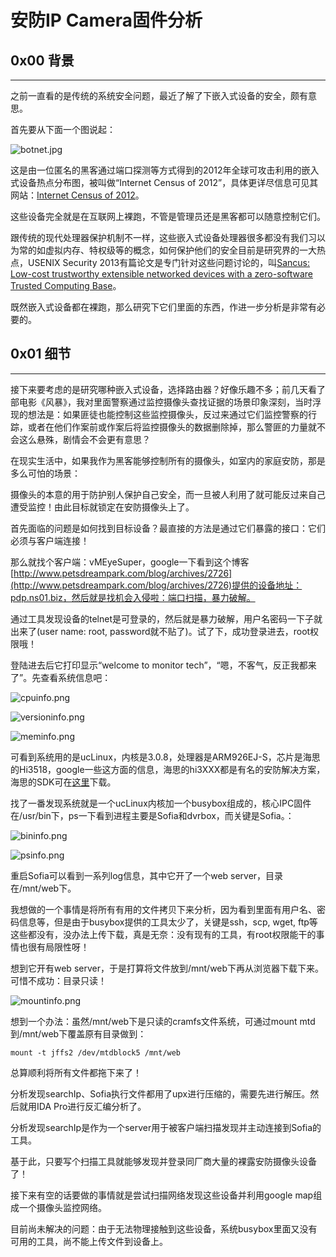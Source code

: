 # 安防IP Camera固件分析

0x00 背景
-------

* * *

之前一直看的是传统的系统安全问题，最近了解了下嵌入式设备的安全，颇有意思。

首先要从下面一个图说起：

![botnet.jpg](http://drops.javaweb.org/uploads/images/88d9df3affb9a9e35001a6990606709d257b027a.jpg)

这是由一位匿名的黑客通过端口探测等方式得到的2012年全球可攻击利用的嵌入式设备热点分布图，被叫做“Internet Census of 2012”，具体更详尽信息可见其网站：[Internet Census of 2012](http://internetcensus2012.bitbucket.org/paper.html)。

这些设备完全就是在互联网上裸跑，不管是管理员还是黑客都可以随意控制它们。

跟传统的现代处理器保护机制不一样，这些嵌入式设备处理器很多都没有我们习以为常的如虚拟内存、特权级等的概念，如何保护他们的安全目前是研究界的一大热点，USENIX Security 2013有篇论文是专门针对这些问题讨论的，叫[Sancus: Low-cost trustworthy extensible networked devices with a zero-software Trusted Computing Base](http://www.liwenhaosuper.com/blog/wp-content/uploads/2014/02/liwenhao_sancus_slides.pdf)。

既然嵌入式设备都在裸跑，那么研究下它们里面的东西，作进一步分析是非常有必要的。

0x01 细节
-------

* * *

接下来要考虑的是研究哪种嵌入式设备，选择路由器？好像乐趣不多；前几天看了部电影《风暴》，我对里面警察通过监控摄像头查找证据的场景印象深刻，当时浮现的想法是：如果匪徒也能控制这些监控摄像头，反过来通过它们监控警察的行踪，或者在他们作案前或作案后将监控摄像头的数据删除掉，那么警匪的力量就不会这么悬殊，剧情会不会更有意思？

在现实生活中，如果我作为黑客能够控制所有的摄像头，如室内的家庭安防，那是多么可怕的场景：

摄像头的本意的用于防护别人保护自己安全，而一旦被人利用了就可能反过来自己遭受监控！由此目标就锁定在安防摄像头上了。

首先面临的问题是如何找到目标设备？最直接的方法是通过它们暴露的接口：它们必须与客户端连接！

那么就找个客户端：vMEyeSuper，google一下看到这个博客[http://www.petsdreampark.com/blog/archives/2726](http://www.petsdreampark.com/blog/archives/2726)提供的设备地址：pdp.ns01.biz，然后就是找机会入侵啦：端口扫描，暴力破解。

通过工具发现设备的telnet是可登录的，然后就是暴力破解，用户名密码一下子就出来了(user name: root, password就不贴了)。试了下，成功登录进去，root权限哦！

登陆进去后它打印显示“welcome to monitor tech”，“嗯，不客气，反正我都来了”。先查看系统信息吧：

![cpuinfo.png](http://drops.javaweb.org/uploads/images/c15ba103fe8fa18e8e2870e32a7e76295d9ea0b7.jpg)

![versioninfo.png](http://drops.javaweb.org/uploads/images/27dd8d26772bb74d5a65ef24256dd0bae5f8fa16.jpg)

![meminfo.png](http://drops.javaweb.org/uploads/images/47934ceb9840a93b7fdd0bf737d78c459896ab89.jpg)

可看到系统用的是ucLinux，内核是3.0.8，处理器是ARM926EJ-S，芯片是海思的Hi3518，google一些这方面的信息，海思的hi3XXX都是有名的安防解决方案，海思的SDK可在[这里](http://download.csdn.net/download/wumusenxppp/5731827)下载。

找了一番发现系统就是一个ucLinux内核加一个busybox组成的，核心IPC固件在/usr/bin下，ps一下看到进程主要是Sofia和dvrbox，而关键是Sofia。：

![bininfo.png](http://drops.javaweb.org/uploads/images/a044e837ebbd2482c9168c1bd8a38328384e346d.jpg)

![psinfo.png](http://drops.javaweb.org/uploads/images/6e86938de6cae7622ba5c0ed65a31560ad5ad8f6.jpg)

重启Sofia可以看到一系列log信息，其中它开了一个web server，目录在/mnt/web下。

我想做的一个事情是将所有有用的文件拷贝下来分析，因为看到里面有用户名、密码信息等，但是由于busybox提供的工具太少了，关键是ssh，scp, wget, ftp等这些都没有，没办法上传下载，真是无奈：没有现有的工具，有root权限能干的事情也很有局限性呀！

想到它开有web server，于是打算将文件放到/mnt/web下再从浏览器下载下来。可惜不成功：目录只读！

![mountinfo.png](http://drops.javaweb.org/uploads/images/9ab0494aae741cb7feb6d466618236bc2b09c156.jpg)

想到一个办法：虽然/mnt/web下是只读的cramfs文件系统，可通过mount mtd到/mnt/web下覆盖原有目录做到：

```
mount -t jffs2 /dev/mtdblock5 /mnt/web

```

总算顺利将所有文件都拖下来了！

分析发现searchIp、Sofia执行文件都用了upx进行压缩的，需要先进行解压。然后就用IDA Pro进行反汇编分析了。

分析发现searchIp是作为一个server用于被客户端扫描发现并主动连接到Sofia的工具。

基于此，只要写个扫描工具就能够发现并登录同厂商大量的裸露安防摄像头设备了！

接下来有空的话要做的事情就是尝试扫描网络发现这些设备并利用google map组成一个摄像头监控网络。

目前尚未解决的问题：由于无法物理接触到这些设备，系统busybox里面又没有可用的工具，尚不能上传文件到设备上。